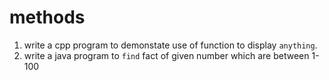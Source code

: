
# methods
1. write a cpp program to demonstate use of function to display `anything`.
2. write a java program to `find` fact of given number which are between 1-100